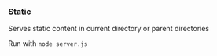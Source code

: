 <h3>Static</h3>
<p>Serves static content in current directory or parent directories</p>
<p>Run with <code>node server.js</code></p>
